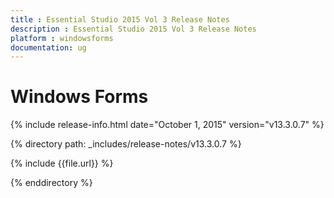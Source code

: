 ```yaml
---
title : Essential Studio 2015 Vol 3 Release Notes
description : Essential Studio 2015 Vol 3 Release Notes
platform : windowsforms
documentation: ug
---
```


# Windows Forms

{% include release-info.html date="October 1, 2015" version="v13.3.0.7" %} 

{% directory path: _includes/release-notes/v13.3.0.7 %}


{% include {{file.url}} %}

{% enddirectory %}